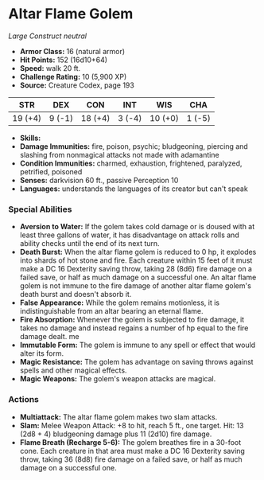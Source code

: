 # Altar Flame Golem

*Large* *Construct* *neutral*

- **Armor Class:** 16 (natural armor)
- **Hit Points:** 152 (16d10+64)
- **Speed:** walk 20 ft.
- **Challenge Rating:** 10 (5,900 XP)
- **Source:** Creature Codex, page 193

| STR | DEX | CON | INT | WIS | CHA |
| --- | --- | --- | --- | --- | --- |
| 19 (+4) | 9 (-1) | 18 (+4) | 3 (-4) | 10 (+0) | 1 (-5) |

- **Skills:** 
- **Damage Immunities:** fire, poison, psychic; bludgeoning, piercing and slashing from nonmagical attacks not made with adamantine
- **Condition Immunities:** charmed, exhaustion, frightened, paralyzed, petrified, poisoned
- **Senses:** darkvision 60 ft., passive Perception 10
- **Languages:** understands the languages of its creator but can't speak

### Special Abilities

- **Aversion to Water:** If the golem takes cold damage or is doused with at least three gallons of water, it has disadvantage on attack rolls and ability checks until the end of its next turn.
- **Death Burst:** When the altar flame golem is reduced to 0 hp, it explodes into shards of hot stone and fire. Each creature within 15 feet of it must make a DC 16 Dexterity saving throw, taking 28 (8d6) fire damage on a failed save, or half as much damage on a successful one. An altar flame golem is not immune to the fire damage of another altar flame golem's death burst and doesn't absorb it.
- **False Appearance:** While the golem remains motionless, it is indistinguishable from an altar bearing an eternal flame.
- **Fire Absorption:** Whenever the golem is subjected to fire damage, it takes no damage and instead regains a number of hp equal to the fire damage dealt. me
- **Immutable Form:** The golem is immune to any spell or effect that would alter its form.
- **Magic Resistance:** The golem has advantage on saving throws against spells and other magical effects.
- **Magic Weapons:** The golem's weapon attacks are magical.

### Actions

- **Multiattack:** The altar flame golem makes two slam attacks.
- **Slam:** Melee Weapon Attack: +8 to hit, reach 5 ft., one target. Hit: 13 (2d8 + 4) bludgeoning damage plus 11 (2d10) fire damage.
- **Flame Breath (Recharge 5-6):** The golem breathes fire in a 30-foot cone. Each creature in that area must make a DC 16 Dexterity saving throw, taking 36 (8d8) fire damage on a failed save, or half as much damage on a successful one.


